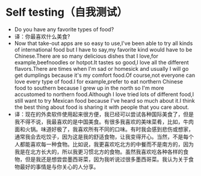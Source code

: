 # Self testing（自我测试）

- Do you have any favorite types of food?
- 译：你最喜欢什么美食?
- Now that take-out apps are so easy to use,I've been able to try all kinds of international food but I have to say,my favorite kind would have to be Chinese.There are so many delicious dishes that I love,for example,beefnoodles or hotpot.It tastes so good,I love all the different flavors.There are times when I'm sad or homesick and usually I will go get dumplings because it's my comfort food.Of course,not everyone can love every type of food.I for example,prefer to eat northern Chinese food to southern because I grew up in the north so I'm more accustomed to northern food.Although I love tried lots of different food,I still want to try Mexican food because I've heard so much about it.I think the best thing about food is sharing it with people that you care about.
- 译：现在的外卖软件使用起来很方便，我已经可以尝试各种国际美食了，但是我不得不说，我最喜欢的是中国美食。有很多我喜欢的美味菜肴，比如，牛肉面和火锅。味道好极了，我喜欢所有不同的口味。有时我会感到悲伤或想家，通常我会去吃饺子，因为这是我的舒适食物，让我变得开心。当然，不是每个人都能喜欢每一种食物。比如说，我更喜欢吃北方的中餐而不是南方的，因为我是在北方长大的，所以我更习惯北方的食物。虽然我喜欢吃各种各样的食物，但是我还是想尝尝墨西哥菜，因为我听说过很多墨西哥菜。我认为关于食物最好的事情是与你关心的人分享。
